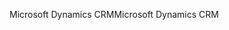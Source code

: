 <span data-ttu-id="2cba7-101">Microsoft Dynamics CRM</span><span class="sxs-lookup"><span data-stu-id="2cba7-101">Microsoft Dynamics CRM</span></span>